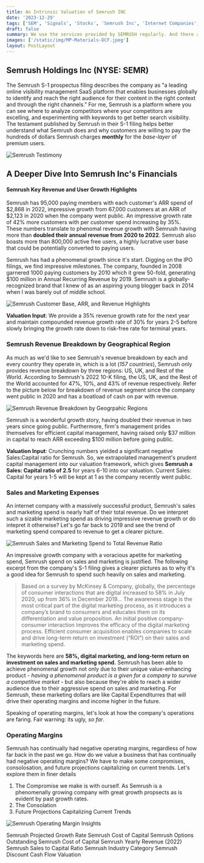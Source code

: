 ```yaml
---
title: An Intrinsic Valuation of Semrush INC
date: '2023-12-29'
tags: ['SEM', 'Signals', 'Stocks', 'Semrush Inc', 'Internet Companies', 'Valuation']
draft: false
summary: We use the services provided by SEMRUSH regularly. And there are millions of other publishers and bloggers who would also like to be able to use SEMRUSH's services. In this article, we try to value Semrush INC stock in hopes that we will be able to keeo using them in the future
images: ['/static/img/MP-Materials-DCF.jpeg']
layout: PostLayout
---
```


<TOCInline toc={props.toc} asDisclosure toHeading={3} />

## Semrush Holdings Inc (NYSE: SEMR)

The Semrush S-1 prospectus filing describes the company as "a leading online visibility management SaaS platform that enables businesses globally to identify and reach the right audience for their content in the right context and through the right channels." For me, Semrush is a platform where you can see where to analyze competitors where your competitors are excelling, and experimenting with keywords to get better search visibility. The testament published by Semrush in their S-1 filing helps better understand what Semrush does and why customers are willing to pay the hundreds of dollars Semrush charges **monthly** for the _base-layer_ of premium users.

![Semrush Testimony](/static/img/semrush-testimony.png)

## A Deeper Dive Into Semrush Inc's Financials

#### Semrush Key Revenue and User Growth Highlights

Semrush has 95,000 paying members with each customer's ARR spend of \$2,868 in 2022, impressive growth from 67,000 customers at an ARR of \$2,123 in 2020 when the company went public. An impressive growth rate of 42% more customers with per customer spend increasing by 35%. These numbers translate to phenomal revenue growth with Semrush having more than **doubled their annual revenue from 2020 to 2022**. Semrush also boasts more than 800,000 active free users, a highly lucrative user base that could be potentially converted to paying users.

Semrush has had a phenomenal growth since it's start. Digging on the IPO filings, we find impressive milestones. The company, founded in 2008 garnered 1000 paying customers by 2010 which it grew 50-fold, generating \$100 million in Annual Recurring Revenue by 2019. Semrush is a globally-recognized brand that I knew of as an aspiring young blogger back in 2014 when I was barely out of middle school.

![Semrush Customer Base, ARR, and Revenue Highlights](/static/img/semrush-customer-base-arr.png)

**Valuation Input**: We provide a 35% revenue growth rate for the next year and maintain compounded revenue growth rate of 30% for years 2-5 before slowly bringing the growth rate down to risk-free rate for terminal years.

### Semrush Revenue Breakdown by Geographical Region

As much as we'd like to see Semrush's revenue breakdown by each and every country they operate in, which is a lot (_157 countries_), Semrush only provides revenue breakdown by three regions: US, UK, and Rest of the World. According to Semrush's 2022 10-K filing, the US, UK, and the Rest of the World accounted for 47%, 10%, and 43% of revenue respectively. Refer to the picture below for breakdown of revenue segment since the company went public in 2020 and has a boatload of cash on par with revenue.

![Semrush Revenue Breakdown by Geogrpahic Regions](/static/img/semrush-revenue-breakdown-by-region.png)

Semrush is a wonderful growth story, having doubled their revenue in two years since going public. Furthermore, firm's management prides themselves for efficient capital management, having raised only \$37 million in capital to reach ARR exceeding $100 million before going public.

**Valuation Input**: Crunching numbers yielded a significant negative Sales:Capital ratio for Semrush. So, we extrapolated management's prudent capital management into our valuation framework, which gives **Semrush a Sales: Capital ratio of 2.5** for years 6-10 into our valuation. Current Sales: Capital for years 1-5 will be kept at 1 as the company recently went public.

### Sales and Marketing Expenses

An internet company with a massively successful product, Semrush's sales and marketing spend is nearly half of their total revenue. Do we interpret such a sizable marketing spend as driving impressive revenue growth or do intepret it otherwise? Let's go far back to 2019 and see the trend of marketing spend compared to revenue to get a clearer picture.

![Semrush Sales and Marketing Spend to Total Revenue Ratio](/static/img/semrush-sales-marketing-insights.png)

An impressive growth company with a voracious apetite for marketing spend, Semrush spend on sales and marketing is justified. The following excerpt from the company's S-1 filing gives a clearer pictures as to why it's a good idea for Semrush to spend such heavily on sales and marketing.

> Based on a survey by McKinsey & Company, globally, the percentage of consumer interactions that are digital increased to 58% in July 2020, up from 36% in December 2019...
> The awareness stage is the most critical part of the digital marketing process, as it introduces a company’s brand to consumers and educates them on its differentiation and value proposition. An initial positive company-consumer interaction improves the efficacy of the digital marketing process. Efficient consumer acquisition enables companies to scale and drive long-term return on investment (“ROI”) on their sales and marketing spend.

The keywords here are **58%, digital marketing, and long-term return on investment on sales and marketing spend.** Semrush has been able to achieve phenomenal growth not only due to their unique value-enhancing product - _having a phenomenal product is a given for a company to survive a competitive market_ - but also because they're able to reach a wider audience due to their aggressive spend on sales and marketing. For Semrush, these marketing dollars are like Capital Expenditurres that will drive their operating margins and income higher in the future.

Speaking of operating margins, let's look at how the company's operations are faring. Fair warning: its ugly, _so far_.

### Operating Margins

Semrush has continually had negative operating margins, regardless of how far back in the past we go. How do we value a business that has continually had negative operating margins? We have to make some compromises, consolosation, and future projections capitalizing on current trends. Let's explore them in finer details

1. The Compromise we make is with ourself. As Semrush is a phenomenally growing company with great growth propsects as is evident by past growth rates.
2. The Consolation
3. Future Projections Capitalizing Current Trends

![Semrush Operating Margin Insights](/static/img/semrush-operating-margin.png)

Semrush Projected Growth Rate
Semrush Cost of Capital
Semrush Options Outstanding
Semrush Cost of Capital
Semrush Yearly Revenue (2022)
Semrush Sales to Capital Ratio
Semrush Industry Category
Semrush Discount Cash Flow Valuation
